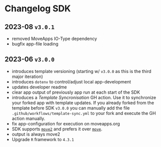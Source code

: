 # Changelog SDK

## 2023-08 `v3.0.1`

- removed MoveApps IO-Type dependency
- bugfix app-file loading

## 2023-06 `v3.0.0`

- introduces template versioning (starting w/ `v3.0.0` as this is the third major iteration)
- introduces `dotenv` to control/adjust local app-development
- updates developer readme
- clear app output of previously app run at each start of the SDK
- introduces a _Template Syncronisation_ GH action. Use it to synchronize your forked app with template updates. If you already forked from the template before SDK `v3.0.0` you can manually add the file `.github/workflows/template-sync.yml` to your fork and execute the GH action manually.
- fix app-configuration for execution on moveapps.org
- SDK supports [`move2`](https://gitlab.com/bartk/move2/) and prefers it over [`move`](https://gitlab.com/bartk/move/).
- output is always move2
- Upgrade `R` framework to `4.3.1`
